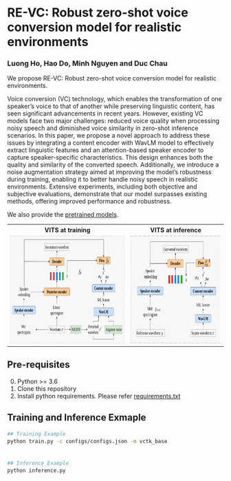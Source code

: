# RE-VC: Robust zero-shot voice conversion model for realistic environments

### Luong Ho, Hao Do, Minh Nguyen and Duc Chau

We propose RE-VC: Robust zero-shot voice conversion model for realistic environments.

Voice conversion (VC) technology, which enables the transformation of one speaker’s voice to that of another while preserving linguistic content, has seen significant advancements in recent years. However, existing VC models face two major challenges: reduced voice quality when processing noisy speech and diminished voice similarity in zero-shot inference scenarios. In this paper, we propose a novel approach to address these issues by integrating a content encoder with WavLM model to effectively extract linguistic features and an attention-based speaker encoder to capture speaker-specific characteristics. This design enhances both the quality and similarity of the converted speech. Additionally, we introduce a noise augmentation strategy aimed at improving the model’s robustness during training, enabling it to better handle noisy speech in realistic environments. Extensive experiments, including both objective and subjective evaluations, demonstrate that our model surpasses existing methods, offering improved performance and robustness.

We also provide the [pretrained models](https://drive.google.com/drive/folders/1s3yOrQKK2GxMz1FkUKRTdlSNBBkJ7N7g?usp=sharing).

<table style="width:100%">
  <tr>
    <th>VITS at training</th>
    <th>VITS at inference</th>
  </tr>
  <tr>
    <td><img src="resources/REVC_training.png" alt="VITS at training" height="250"></td>
    <td><img src="resources/REVC_inference.png" alt="VITS at inference" height="250"></td>
  </tr>
</table>


## Pre-requisites
0. Python >= 3.6
0. Clone this repository
0. Install python requirements. Please refer [requirements.txt](requirements.txt)

## Training and Inference Exmaple
```sh
## Training Example
python train.py -c configs/configs.json -m vctk_base


## Inference Example
python inference.py
